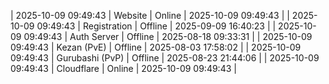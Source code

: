 | 2025-10-09 09:49:43 | Website | Online | 2025-10-09 09:49:43 |
| 2025-10-09 09:49:43 | Registration | Offline | 2025-09-09 16:40:23 |
| 2025-10-09 09:49:43 | Auth Server | Offline | 2025-08-18 09:33:31 |
| 2025-10-09 09:49:43 | Kezan (PvE) | Offline | 2025-08-03 17:58:02 |
| 2025-10-09 09:49:43 | Gurubashi (PvP) | Offline | 2025-08-23 21:44:06 |
| 2025-10-09 09:49:43 | Cloudflare | Online | 2025-10-09 09:49:43 |
